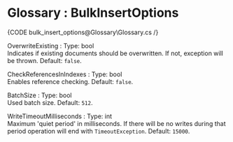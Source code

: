 ﻿# Glossary : BulkInsertOptions

{CODE bulk_insert_options@Glossary\Glossary.cs /}

OverwriteExisting
:   Type: bool   
Indicates if existing documents should be overwritten. If not, exception will be thrown. Default: `false`.

CheckReferencesInIndexes
:   Type: bool   
Enables reference checking. Default: `false`.

BatchSize
:   Type: bool   
Used batch size. Default: `512`.

WriteTimeoutMilliseconds
:   Type: int   
Maximum 'quiet period' in milliseconds. If there will be no writes during that period operation will end with `TimeoutException`. Default: `15000`.
